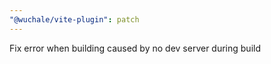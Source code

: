 ```yaml
---
"@wuchale/vite-plugin": patch
---
```


Fix error when building caused by no dev server during build
